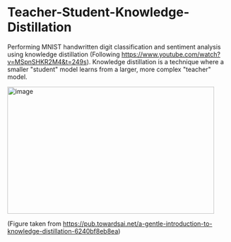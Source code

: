 # Teacher-Student-Knowledge-Distillation
Performing MNIST handwritten digit classification and sentiment analysis using knowledge distillation (Following https://www.youtube.com/watch?v=MSpnSHKR2M4&t=249s). Knowledge distillation is a technique where a smaller "student" model learns from a larger, more complex "teacher" model.

<img width="468" height="288" alt="image" src="https://github.com/user-attachments/assets/e3e02d13-d4cd-414c-a35d-635ea74b9aa0" />

(Figure taken from https://pub.towardsai.net/a-gentle-introduction-to-knowledge-distillation-6240bf8eb8ea)
